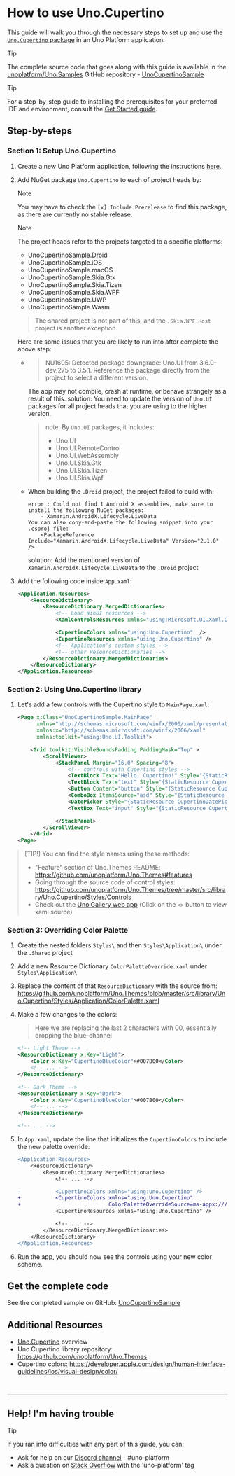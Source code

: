 # How to use Uno.Cupertino

This guide will walk you through the necessary steps to set up and use the [`Uno.Cupertino` package](https://www.nuget.org/packages/Uno.Cupertino) in an Uno Platform application.

> [!TIP]
> The complete source code that goes along with this guide is available in the [unoplatform/Uno.Samples](https://github.com/unoplatform/Uno.Samples) GitHub repository - [UnoCupertinoSample](https://github.com/unoplatform/Uno.Samples/tree/master/UI/UnoCupertinoSample)

> [!Tip]
> For a step-by-step guide to installing the prerequisites for your preferred IDE and environment, consult the [Get Started guide](../get-started.md).

## Step-by-steps
### Section 1: Setup Uno.Cupertino
1. Create a new Uno Platform application, following the instructions [here](../get-started.md).
1. Add NuGet package `Uno.Cupertino` to each of project heads by:
    > [!NOTE]
    > You may have to check the `[x] Include Prerelease` to find this package, as there are currently no stable release.

    > [!NOTE]
    > The project heads refer to the projects targeted to a specific platforms:
    > - UnoCupertinoSample.Droid
    > - UnoCupertinoSample.iOS
    > - UnoCupertinoSample.macOS
    > - UnoCupertinoSample.Skia.Gtk
    > - UnoCupertinoSample.Skia.Tizen
    > - UnoCupertinoSample.Skia.WPF
    > - UnoCupertinoSample.UWP
    > - UnoCupertinoSample.Wasm
    >
    > > The shared project is not part of this, and the `.Skia.WPF.Host` project is another exception.

    Here are some issues that you are likely to run into after complete the above step:
    - > NU1605: Detected package downgrade: Uno.UI from 3.6.0-dev.275 to 3.5.1. Reference the package directly from the project to select a different version.

        The app may not compile, crash at runtime, or behave strangely as a result of this.
        solution: You need to update the version of `Uno.UI` packages for all project heads that you are using to the higher version.
        > note: By `Uno.UI` packages, it includes:
        > - Uno.UI
        > - Uno.UI.RemoteControl
        > - Uno.UI.WebAssembly
        > - Uno.UI.Skia.Gtk
        > - Uno.UI.Skia.Tizen
        > - Uno.UI.Skia.Wpf

    - When building the `.Droid` project, the project failed to build with:
        ```
        error : Could not find 1 Android X assemblies, make sure to install the following NuGet packages:
            - Xamarin.AndroidX.Lifecycle.LiveData
        You can also copy-and-paste the following snippet into your .csproj file:
            <PackageReference Include="Xamarin.AndroidX.Lifecycle.LiveData" Version="2.1.0" />
        ```
        solution: Add the mentioned version of `Xamarin.AndroidX.Lifecycle.LiveData` to the `.Droid` project
1. Add the following code inside `App.xaml`:
    ```xml
    <Application.Resources>
        <ResourceDictionary>
            <ResourceDictionary.MergedDictionaries>
                <!-- Load WinUI resources -->
                <XamlControlsResources xmlns="using:Microsoft.UI.Xaml.Controls" />

                <CupertinoColors xmlns="using:Uno.Cupertino"  />
                <CupertinoResources xmlns="using:Uno.Cupertino" />
                <!-- Application's custom styles -->
                <!-- other ResourceDictionaries -->
            </ResourceDictionary.MergedDictionaries>
        </ResourceDictionary>
    </Application.Resources>
    ```

### Section 2: Using Uno.Cupertino library
1. Let's add a few controls with the Cupertino style to `MainPage.xaml`:
    ```xml
    <Page x:Class="UnoCupertinoSample.MainPage"
          xmlns="http://schemas.microsoft.com/winfx/2006/xaml/presentation"
          xmlns:x="http://schemas.microsoft.com/winfx/2006/xaml"
          xmlns:toolkit="using:Uno.UI.Toolkit">

        <Grid toolkit:VisibleBoundsPadding.PaddingMask="Top" >
            <ScrollViewer>
                <StackPanel Margin="16,0" Spacing="8">
                    <!-- controls with Cupertino styles -->
                    <TextBlock Text="Hello, Cupertino!" Style="{StaticResource CupertinoPrimaryTitle}" />
                    <TextBlock Text="text" Style="{StaticResource CupertinoBody}" />
                    <Button Content="button" Style="{StaticResource CupertinoButtonStyle}" />
                    <ComboBox ItemsSource="asd" Style="{StaticResource CupertinoComboBoxStyle}" />
                    <DatePicker Style="{StaticResource CupertinoDatePickerStyle}" />
                    <TextBox Text="input" Style="{StaticResource CupertinoTextBoxStyle}" />

                </StackPanel>
            </ScrollViewer>
        </Grid>
    <Page>
    ```

> [TIP!]
> You can find the style names using these methods:
> - "Feature" section of Uno.Themes README: https://github.com/unoplatform/Uno.Themes#features
> - Going through the source code of control styles: https://github.com/unoplatform/Uno.Themes/tree/master/src/library/Uno.Cupertino/Styles/Controls
> - Check out the [Uno.Gallery web app](https://gallery.platform.uno/) (Click on the `<>` button to view xaml source)

### Section 3: Overriding Color Palette
1. Create the nested folders `Styles\` and then `Styles\Application\` under the `.Shared` project
1. Add a new Resource Dictionary `ColorPaletteOverride.xaml` under `Styles\Application\`
1. Replace the content of that `ResourceDictionary` with the source from: https://github.com/unoplatform/Uno.Themes/blob/master/src/library/Uno.Cupertino/Styles/Application/ColorPalette.xaml
1. Make a few changes to the colors:
    > Here we are replacing the last 2 characters with 00, essentially dropping the blue-channel
    ```xml
    <!-- Light Theme -->
    <ResourceDictionary x:Key="Light">
        <Color x:Key="CupertinoBlueColor">#007B00</Color>
        <!-- ... -->
	</ResourceDictionary>

    <!-- Dark Theme -->
    <ResourceDictionary x:Key="Dark">
        <Color x:Key="CupertinoBlueColor">#007B00</Color>
        <!-- ... -->
    </ResourceDictionary>

    <!-- ... -->
    ```

1. In `App.xaml`, update the line that initializes the `CupertinoColors` to include the new palette override:    
    ```diff
    <Application.Resources>
		<ResourceDictionary>
			<ResourceDictionary.MergedDictionaries>
				<!-- ... -->

	-			<CupertinoColors xmlns="using:Uno.Cupertino" />
	+			<CupertinoColors xmlns="using:Uno.Cupertino" 
   +                            ColorPaletteOverrideSource=ms-appx:///Styles/Application/ColorPaletteOverride.xaml" />
				<CupertinoResources xmlns="using:Uno.Cupertino" />

				<!-- ... -->
			</ResourceDictionary.MergedDictionaries>
		</ResourceDictionary>
	</Application.Resources>
    ```
1. Run the app, you should now see the controls using your new color scheme.

## Get the complete code

See the completed sample on GitHub: [UnoCupertinoSample](https://github.com/unoplatform/Uno.Samples/tree/master/UI/UnoCupertinoSample)

## Additional Resources
- [Uno.Cupertino](../features/uno-cupertino.md) overview
- Uno.Cupertino library repository: https://github.com/unoplatform/Uno.Themes
- Cupertino colors: https://developer.apple.com/design/human-interface-guidelines/ios/visual-design/color/

<br>

***

## Help! I'm having trouble

> [!TIP]
> If you ran into difficulties with any part of this guide, you can:
>
> * Ask for help on our [Discord channel](https://www.platform.uno/discord) - #uno-platform
> * Ask a question on [Stack Overflow](https://stackoverflow.com/questions/tagged/uno-platform) with the 'uno-platform' tag
